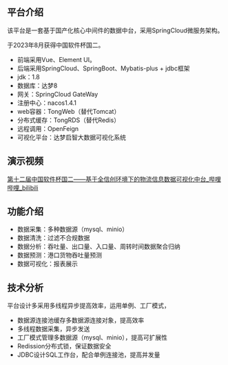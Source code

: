 ## 平台介绍

该平台是一套基于国产化核心中间件的数据中台，采用SpringCloud微服务架构。

于2023年8月获得中国软件杯国二。

- 前端采用Vue、Element UI。
- 后端采用SpringCloud、SpringBoot、Mybatis-plus + jdbc框架
- jdk：1.8
- 数据库：达梦8
- 网关：SpringCloud GateWay
- 注册中心：nacos1.4.1
- web容器：TongWeb（替代Tomcat）
- 分布式缓存：TongRDS（替代Redis）
- 远程调用：OpenFeign
- 可视化平台：达梦启智大数据可视化系统



## 演示视频

[第十二届中国软件杯国二——基于全信创环境下的物流信息数据可视化中台_哔哩哔哩_bilibili](https://www.bilibili.com/video/BV1mGTveaE2x/?spm_id_from=333.999.0.0&vd_source=b1b5c022061b0115270885e6bb98e9a4)



## 功能介绍

- 数据采集：多种数据源（mysql、minio）
- 数据清洗：过滤不合规数据
- 数据分析：吞吐量、出口量、入口量、周转时间数据聚合归纳
- 数据预测：港口货物吞吐量预测
- 数据可视化：报表展示



## 技术分析

平台设计多采用多线程异步提高效率，运用单例、工厂模式，

- 数据源连接池缓存多数据源连接对象，提高效率
- 多线程数据采集，异步发送
- 工厂模式管理多数据源（mysql、minio），提高可扩展性
- Redission分布式锁，保证数据安全
- JDBC设计SQL工作台，配合单例连接池，提高并发量



